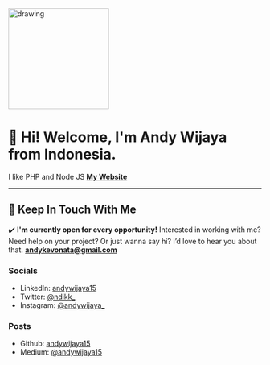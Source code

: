 <img src="https://ndik.helloworld.my.id//assets/images/icons8-tree-pastel-96.png" alt="drawing" width="200"/>

# 👋 Hi! Welcome, I'm Andy Wijaya from Indonesia.
I like PHP and Node JS
[**My Website**](https://www.ndik.helloworld.my.id)

---
## 💌 Keep In Touch With Me

✔️ **I'm currently open for every opportunity!**
Interested in working with me? Need help on your project? Or just wanna say hi? I’d love to hear you about that.
**andykevonata@gmail.com**

### Socials
- LinkedIn: [andywijaya15](http://linkedin.com/in/andywijaya15)
- Twitter: [@ndikk_](http://twitter.com/ndikk_)
- Instagram: [@andywijaya_](http://instagram.com/andywijaya_)

### Posts
- Github: [andywijaya15](http://github.com/andywijaya15)
- Medium: [@andywijaya15](http://medium.com/@andywijaya15)
